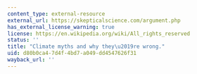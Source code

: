 ```yaml
---
content_type: external-resource
external_url: https://skepticalscience.com/argument.php
has_external_license_warning: true
license: https://en.wikipedia.org/wiki/All_rights_reserved
status: ''
title: "Climate myths and why they\u2019re wrong."
uid: d80b0ca4-7d4f-4bd7-a049-dd4547626f31
wayback_url: ''
---
```

